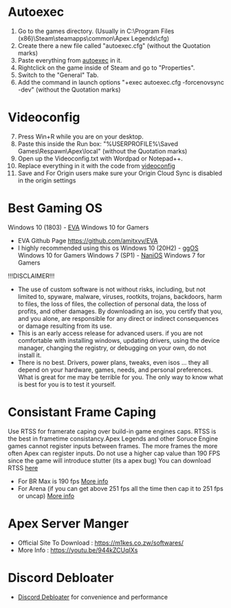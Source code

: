 # Autoexec
1. Go to the games directory. (Usually in C:\Program Files (x86)\Steam\steamapps\common\Apex Legends\cfg)
2. Create there a new file called "autoexec.cfg" (without the Quotation marks)
3. Paste everything from [autoexec](https://github.com/Natram1zh/Apex-Autoexec-And-Tweaks-/blob/main/autoexec.cfg) in it.
4. Rightclick on the game inside of Steam and go to "Properties".
5. Switch to the "General" Tab.
6. Add the command in launch options "+exec autoexec.cfg -forcenovsync -dev" (without the Quotation marks)
# Videoconfig
7. Press Win+R while you are on your desktop.
8. Paste this inside the Run box: "%USERPROFILE%\Saved Games\Respawn\Apex\local" (without the Quotation marks)
9. Open up the Videoconfig.txt with Wordpad or Notepad++.
10. Replace everything in it with the code from [videoconfig](https://github.com/Natram1zh/Apex-Autoexec-And-Tweaks-/blob/main/videoconfig.txt)
11. Save and For Origin users make sure your Origin Cloud Sync is disabled in the origin settings
# Best Gaming OS
Windows 10 (1803) -
[EVA](https://discord.gg/WYsArmWb8Z) Windows 10 for Gamers
- EVA Github Page https://github.com/amitxvv/EVA
- I highly recommended using this os
Windows 10 (20H2) -
[ggOS](https://discord.gg/A5BHSQV)  Windows 10 for Gamers 
Windows 7 (SP1) -
[NaniOS](https://discord.gg/SFgCXsn2nX)  Windows 7 for Gamers

!!!DISCLAIMER!!!

- The use of custom software is not without risks, including, but not limited to, spyware, malware, viruses, rootkits, trojans, backdoors, harm to files, the loss of files, the collection of personal data, the loss of profits, and other damages. By downloading an iso, you certify that you, and you alone, are responsible for any direct or indirect consequences or damage resulting from its use.
- This is an early access release for advanced users. if you are not comfortable with installing windows, updating drivers, using the device manager, changing the registry, or debugging on your own, do not install it.
- There is no best. Drivers, power plans, tweaks, even isos ... they all depend on your hardware, games, needs, and personal preferences. What is great for me may be terrible for you. The only way to know what is best for you is to test it yourself.
# Consistant Frame Caping
Use RTSS for framerate caping over build-in game engines caps. RTSS is the best in frametime consistancy.Apex Legends and other Soruce Engine games cannot register inputs between frames. The more frames the more often Apex can register inputs. Do not use a higher cap value than 190 FPS since the game will introduce stutter (its a apex bug) You can download RTSS [here](https://www.guru3d.com/files-details/rtss-rivatuner-statistics-server-download.html)
- For BR Max is 190 fps [More info](https://twitter.com/CaIypto/status/1392354731205529606)
- For Arena (if you can get above 251 fps all the time then cap it to 251 fps or uncap) [More info](https://twitter.com/DEAFPS_/status/1416582405633318912)
# Apex Server Manger 
- Official Site To Download : https://m1kes.co.zw/softwares/
- More Info : https://youtu.be/944kZCUqIXs
# Discord Debloater
- [Discord Debloater](https://github.com/Pablerso/Discord-Debloater/releases/tag/Discord) for convenience and performance
